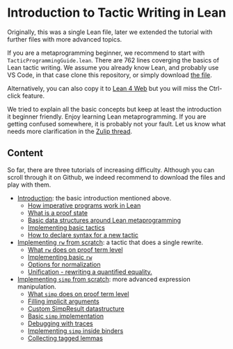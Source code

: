 # Introduction to Tactic Writing in Lean

Originally, this was a single Lean file, later we extended the tutorial with further files with more advanced topics.

If you are a metaprogramming beginner, we recommend to start with `TacticProgrammingGuide.lean`. There are 762 lines coverging the basics of Lean tactic writing.
We assume you already know Lean, and probably use VS Code,
in that case clone this repository, or simply download [the file](TacticProgrammingGuide.lean).

Alternatively, you can also copy it to [Lean 4 Web](https://live.lean-lang.org/) but you will miss the Ctrl-click feature.

We tried to explain all the basic concepts but keep at least the introduction it beginner friendly.
Enjoy learning Lean metaprogramming. If you are getting confused somewhere, it is probably not your fault. Let us know what needs more clarification in the [Zulip thread](https://leanprover.zulipchat.com/#narrow/channel/239415-metaprogramming-.2F-tactics/topic/Introduction.20to.20tactic.20programming/near/524164016).

## Content

So far, there are three tutorials of increasing difficulty. Although you can scroll through it on Github, we indeed recommend to download the files and play with them.
* [Introduction](TacticProgrammingGuide.lean): the basic introduction mentioned above.
  * [How imperative programs work in Lean](TacticProgrammingGuide.lean#L44)
  * [What is a proof state](TacticProgrammingGuide.lean#L127)
  * [Basic data structures around Lean metaprogramming](TacticProgrammingGuide.lean#L155)
  * [Implementing basic tactics](TacticProgrammingGuide.lean#L238)
  * [How to declare syntax for a new tactic](TacticProgrammingGuide.lean#L513)
* [Implementing `rw` from scratch](CustomRw.lean): a tactic that does a single rewrite.
  * [What `rw` does on proof term level](CustomRw.lean#L19)
  * [Implementing basic `rw`](CustomRw.lean#L67)
  * [Options for normalization](CustomRw.lean#L242)
  * [Unification - rewriting a quantified equality.](CustomRw.lean#L313)
* [Implementing `simp` from scratch](CustomSimp.lean): more advanced expression manipulation.
  * [What `simp` does on proof term level](CustomSimp.lean#L22)
  * [Filling implicit arguments](CustomSimp.lean#L83)
  * [Custom SimpResult datastructure](CustomSimp.lean#L187)
  * [Basic `simp` implementation](CustomSimp.lean#L250)
  * [Debugging with traces](CustomSimp.lean#L360)
  * [Implementing `simp` inside binders](CustomSimp.lean#L457)
  * [Collecting tagged lemmas](CustomSimp.lean#L595)
